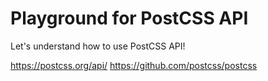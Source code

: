 # Playground for PostCSS API

Let's understand how to use PostCSS API!

https://postcss.org/api/
https://github.com/postcss/postcss
